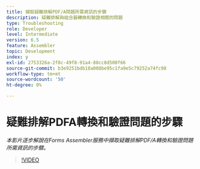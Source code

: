 ```yaml
---
title: 擷取疑難排解PDF/A問題所需資訊的步驟
description: 疑難排解與組合器轉換和驗證相關的問題
type: Troubleshooting
role: Developer
level: Intermediate
version: 6.5
feature: Assembler
topic: Development
index: y
exl-id: 2753326a-2f8c-49f8-91a4-88cc8d500f66
source-git-commit: b3e9251bdb18a008be95c1fa9e5c79252a74fc98
workflow-type: tm+mt
source-wordcount: '50'
ht-degree: 0%

---
```


# 疑難排解PDFA轉換和驗證問題的步驟

*本影片逐步解說在Forms Assembler服務中擷取疑難排解PDF/A轉換和驗證問題所需資訊的步驟。*

>[!VIDEO](https://video.tv.adobe.com/v/335518?quality=12&learn=on)
